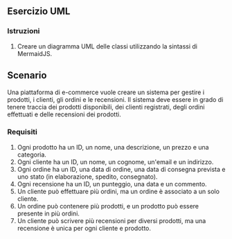 ## Esercizio UML

### Istruzioni

1. Creare un diagramma UML delle classi utilizzando la sintassi di MermaidJS.

## Scenario

Una piattaforma di e-commerce vuole creare un sistema per gestire i prodotti, i clienti, gli ordini e le recensioni. Il sistema deve essere in grado di tenere traccia dei prodotti disponibili, dei clienti registrati, degli ordini effettuati e delle recensioni dei prodotti.

### Requisiti

1. Ogni prodotto ha un ID, un nome, una descrizione, un prezzo e una categoria.
2. Ogni cliente ha un ID, un nome, un cognome, un'email e un indirizzo.
3. Ogni ordine ha un ID, una data di ordine, una data di consegna prevista e uno stato (in elaborazione, spedito, consegnato).
4. Ogni recensione ha un ID, un punteggio, una data e un commento.
5. Un cliente può effettuare più ordini, ma un ordine è associato a un solo cliente.
6. Un ordine può contenere più prodotti, e un prodotto può essere presente in più ordini.
7. Un cliente può scrivere più recensioni per diversi prodotti, ma una recensione è unica per ogni cliente e prodotto.